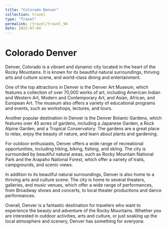 ```yaml
---
title: "Colorado Denver"
collection: travel
type: "Travel"
permalink: /travel/travel_94
date: 2022-07-04
---
```


# Colorado Denver
Denver, Colorado is a vibrant and dynamic city located in the heart of the Rocky Mountains. It is known for its beautiful natural surroundings, thriving arts and culture scene, and world-class dining and entertainment.

One of the top attractions in Denver is the Denver Art Museum, which features a collection of over 70,000 works of art, including American Indian and Western Art, Modern and Contemporary Art, and Asian, African, and European Art. The museum also offers a variety of educational programs and events, such as workshops, lectures, and tours.

Another popular destination in Denver is the Denver Botanic Gardens, which features over 45 acres of gardens, including a Japanese Garden, a Rock Alpine Garden, and a Tropical Conservatory. The gardens are a great place to relax, enjoy the beauty of nature, and learn about plants and gardening.

For outdoor enthusiasts, Denver offers a wide range of recreational opportunities, including hiking, biking, fishing, and skiing. The city is surrounded by beautiful natural areas, such as Rocky Mountain National Park and the Arapaho National Forest, which offer a variety of trails, campgrounds, and scenic views.

In addition to its beautiful natural surroundings, Denver is also home to a thriving arts and culture scene. The city is home to several theaters, galleries, and music venues, which offer a wide range of performances, from Broadway shows and concerts, to local theater productions and dance performances.

Overall, Denver is a fantastic destination for travelers who want to experience the beauty and adventure of the Rocky Mountains. Whether you are interested in outdoor activities, arts and culture, or just soaking up the local atmosphere and scenery, Denver has something for everyone.
